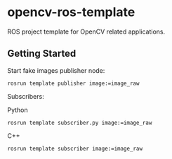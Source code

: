 # opencv-ros-template
ROS project template for OpenCV related applications.

## Getting Started

Start fake images publisher node:
```shell
rosrun template publisher image:=image_raw
```

Subscribers:

Python
```shell
rosrun template subscriber.py image:=image_raw
```

C++
```shell
rosrun template subscriber image:=image_raw
```
